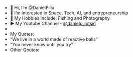 - 👋 Hi, I’m @DanielPiliu
- 👀 I’m interested in Space, Tech, AI, and entrepreneurship
- 🎣 My Hobbies include: Fishing and Photography 
- ▶ My Youtube Channel - <a href="https://youtube.com/@danielpiliutsin" target="_blank">@danielpiliutsin</a>
- 
- My Quotes:
- "We live in a world made of reactive balls"
- "You never know until you try"
- Other Qoutes:

<!---
DanielPiliu/DanielPiliu is a ✨ special ✨ repository because its `README.md` (this file) appears on your GitHub profile.
You can click the Preview link to take a look at your changes.
--->
